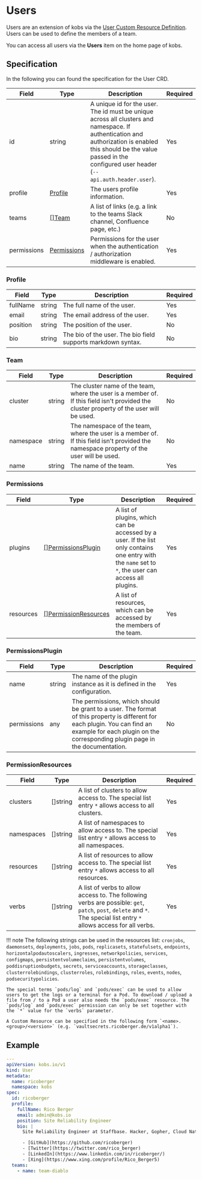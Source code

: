 # Users

Users are an extension of kobs via the [User Custom Resource Definition](https://github.com/kobsio/kobs/blob/main/deploy/kustomize/crds/kobs.io_users.yaml). Users can be used to define the members of a team.

You can access all users via the **Users** item on the home page of kobs.

## Specification

In the following you can found the specification for the User CRD.

| Field | Type | Description | Required |
| ----- | ---- | ----------- | -------- |
| id | string | A unique id for the user. The id must be unique across all clusters and namespace. If authentication and authorization is enabled this should be the value passed in the configured user header (`--api.auth.header.user`). | Yes |
| profile | [Profile](#profile) | The users profile information. | Yes |
| teams | [[]Team](#team) | A list of links (e.g. a link to the teams Slack channel, Confluence page, etc.) | No |
| permissions | [Permissions](#permissions) | Permissions for the user when the authentication / authorization middleware is enabled. | Yes |

### Profile

| Field | Type | Description | Required |
| ----- | ---- | ----------- | -------- |
| fullName | string | The full name of the user. | Yes |
| email | string | The email address of the user. | Yes |
| position | string | The position of the user. | No |
| bio | string | The bio of the user. The bio field supports markdown syntax. | No |

### Team

| Field | Type | Description | Required |
| ----- | ---- | ----------- | -------- |
| cluster | string | The cluster name of the team, where the user is a member of. If this field isn't provided the cluster property of the user will be used. | No |
| namespace | string | The namespace of the team, where the user is a member of. If this field isn't provided the namespace property of the user will be used. | No |
| name | string | The name of the team. | Yes |

### Permissions

| Field | Type | Description | Required |
| ----- | ---- | ----------- | -------- |
| plugins | [[]PermissionsPlugin](#permissionsplugin) | A list of plugins, which can be accessed by a user. If the list only contains one entry with the `name` set to `*`, the user can access all plugins. | Yes |
| resources | [[]PermissionResources](#permissionresources) | A list of resources, which can be accessed by the members of the team. | Yes |

### PermissionsPlugin

| Field | Type | Description | Required |
| ----- | ---- | ----------- | -------- |
| name | string | The name of the plugin instance as it is defined in the configuration. | Yes |
| permissions | any | The permissions, which should be grant to a user. The format of this property is different for each plugin. You can find an example for each plugin on the corresponding plugin page in the documentation. | No |

### PermissionResources

| Field | Type | Description | Required |
| ----- | ---- | ----------- | -------- |
| clusters | []string | A list of clusters to allow access to. The special list entry `*` allows access to all clusters. | Yes |
| namespaces | []string | A list of namespaces to allow access to. The special list entry `*` allows access to all namespaces. | Yes |
| resources | []string | A list of resources to allow access to. The special list entry `*` allows access to all resources. | Yes |
| verbs | []string | A list of verbs to allow access to. The following verbs are possible: `get`, `patch`, `post`, `delete` and `*`. The special list entry `*` allows access for all verbs. | Yes |

!!! note
    The following strings can be used in the resources list: `cronjobs`, `daemonsets`, `deployments`, `jobs`, `pods`, `replicasets`, `statefulsets`, `endpoints`, `horizontalpodautoscalers`, `ingresses`, `networkpolicies`, `services`, `configmaps`, `persistentvolumeclaims`, `persistentvolumes`, `poddisruptionbudgets`, `secrets`, `serviceaccounts`, `storageclasses`, `clusterrolebindings`, `clusterroles`, `rolebindings`, `roles`, `events`, `nodes`, `podsecuritypolicies`.

    The special terms `pods/log` and `pods/exec` can be used to allow users to get the logs or a terminal for a Pod. To download / upload a file from / to a Pod a user also needs the `pods/exec` resource. The `pods/log` and `pods/exec` permission can only be set together with the `*` value for the `verbs` parameter.

    A Custom Resource can be specified in the following form `<name>.<group>/<version>` (e.g. `vaultsecrets.ricoberger.de/v1alpha1`).

## Example

```yaml
---
apiVersion: kobs.io/v1
kind: User
metadata:
  name: ricoberger
  namespace: kobs
spec:
  id: ricoberger
  profile:
    fullName: Rico Berger
    email: admin@kobs.io
    position: Site Reliability Engineer
    bio: |
      Site Reliability Engineer at Staffbase. Hacker, Gopher, Cloud Native Enthusiast.

      - [GitHub](https://github.com/ricoberger)
      - [Twitter](https://twitter.com/rico_berger)
      - [LinkedIn](https://www.linkedin.com/in/ricoberger/)
      - [Xing](https://www.xing.com/profile/Rico_Berger5)
  teams:
    - name: team-diablo
```

